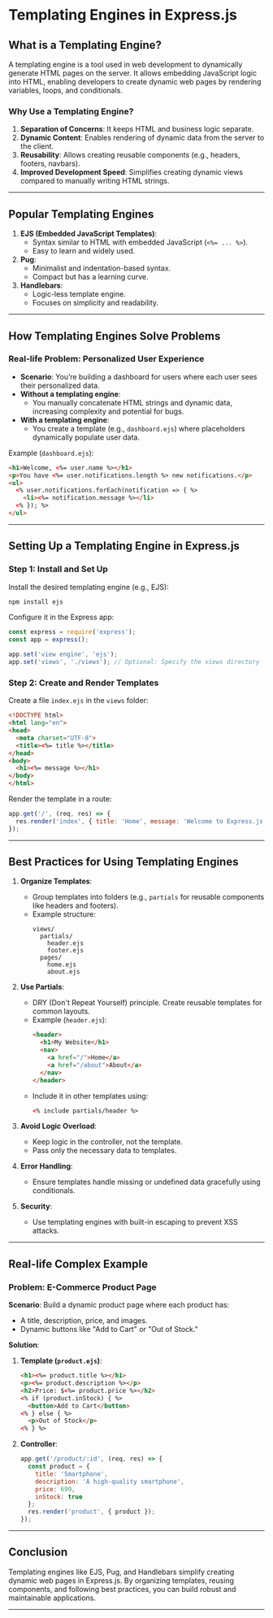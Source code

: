 
# Templating Engines in Express.js

## What is a Templating Engine?
A templating engine is a tool used in web development to dynamically generate HTML pages on the server. It allows embedding JavaScript logic into HTML, enabling developers to create dynamic web pages by rendering variables, loops, and conditionals.

### Why Use a Templating Engine?
1. **Separation of Concerns**: It keeps HTML and business logic separate.
2. **Dynamic Content**: Enables rendering of dynamic data from the server to the client.
3. **Reusability**: Allows creating reusable components (e.g., headers, footers, navbars).
4. **Improved Development Speed**: Simplifies creating dynamic views compared to manually writing HTML strings.

---

## Popular Templating Engines
1. **EJS (Embedded JavaScript Templates)**:
   - Syntax similar to HTML with embedded JavaScript (`<%= ... %>`).
   - Easy to learn and widely used.
2. **Pug**:
   - Minimalist and indentation-based syntax.
   - Compact but has a learning curve.
3. **Handlebars**:
   - Logic-less template engine.
   - Focuses on simplicity and readability.

---

## How Templating Engines Solve Problems
### Real-life Problem: Personalized User Experience
- **Scenario**: You’re building a dashboard for users where each user sees their personalized data.
- **Without a templating engine**: 
  - You manually concatenate HTML strings and dynamic data, increasing complexity and potential for bugs.
- **With a templating engine**:
  - You create a template (e.g., `dashboard.ejs`) where placeholders dynamically populate user data.

Example (`dashboard.ejs`):
```html
<h1>Welcome, <%= user.name %></h1>
<p>You have <%= user.notifications.length %> new notifications.</p>
<ul>
  <% user.notifications.forEach(notification => { %>
    <li><%= notification.message %></li>
  <% }); %>
</ul>
```

---

## Setting Up a Templating Engine in Express.js
### Step 1: Install and Set Up
Install the desired templating engine (e.g., EJS):
```bash
npm install ejs
```
Configure it in the Express app:
```javascript
const express = require('express');
const app = express();

app.set('view engine', 'ejs');
app.set('views', './views'); // Optional: Specify the views directory
```

### Step 2: Create and Render Templates
Create a file `index.ejs` in the `views` folder:
```html
<!DOCTYPE html>
<html lang="en">
<head>
  <meta charset="UTF-8">
  <title><%= title %></title>
</head>
<body>
  <h1><%= message %></h1>
</body>
</html>
```
Render the template in a route:
```javascript
app.get('/', (req, res) => {
  res.render('index', { title: 'Home', message: 'Welcome to Express.js!' });
});
```

---

## Best Practices for Using Templating Engines
1. **Organize Templates**:
   - Group templates into folders (e.g., `partials` for reusable components like headers and footers).
   - Example structure:
     ```
     views/
       partials/
         header.ejs
         footer.ejs
       pages/
         home.ejs
         about.ejs
     ```

2. **Use Partials**:
   - DRY (Don't Repeat Yourself) principle. Create reusable templates for common layouts.
   - Example (`header.ejs`):
     ```html
     <header>
       <h1>My Website</h1>
       <nav>
         <a href="/">Home</a>
         <a href="/about">About</a>
       </nav>
     </header>
     ```
   - Include it in other templates using:
     ```html
     <% include partials/header %>
     ```

3. **Avoid Logic Overload**:
   - Keep logic in the controller, not the template.
   - Pass only the necessary data to templates.

4. **Error Handling**:
   - Ensure templates handle missing or undefined data gracefully using conditionals.

5. **Security**:
   - Use templating engines with built-in escaping to prevent XSS attacks.

---

## Real-life Complex Example
### Problem: E-Commerce Product Page
**Scenario**: Build a dynamic product page where each product has:
- A title, description, price, and images.
- Dynamic buttons like "Add to Cart" or "Out of Stock."

**Solution**:
1. **Template (`product.ejs`)**:
   ```html
   <h1><%= product.title %></h1>
   <p><%= product.description %></p>
   <h2>Price: $<%= product.price %></h2>
   <% if (product.inStock) { %>
     <button>Add to Cart</button>
   <% } else { %>
     <p>Out of Stock</p>
   <% } %>
   ```

2. **Controller**:
   ```javascript
   app.get('/product/:id', (req, res) => {
     const product = {
       title: 'Smartphone',
       description: 'A high-quality smartphone',
       price: 699,
       inStock: true
     };
     res.render('product', { product });
   });
   ```

---

## Conclusion
Templating engines like EJS, Pug, and Handlebars simplify creating dynamic web pages in Express.js. By organizing templates, reusing components, and following best practices, you can build robust and maintainable applications.

---
